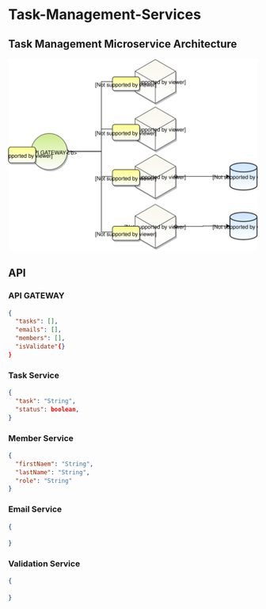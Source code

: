 # Task-Management-Services

## Task Management Microservice Architecture
<img src="Task Management Microservice Architecture.svg">

## API
### API GATEWAY

```json
{
  "tasks": [],
  "emails": [],
  "members": [],
  "isValidate"{}
}
```


### Task Service

```json
{
  "task": "String",
  "status": boolean,
}
```

### Member Service

```json
{
  "firstNaem": "String",
  "lastName": "String",
  "role": "String"
}
```
### Email Service

```json
{

}
```

### Validation Service

```json
{

}
```
